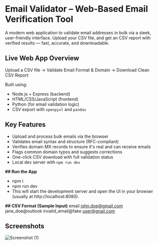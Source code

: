 # Email Validator – Web-Based Email Verification Tool

A modern web application to validate email addresses in bulk via a sleek, user-friendly interface. Upload your CSV file, and get an CSV report with verified results — fast, accurate, and downloadable.

##  Live Web App Overview

 Upload a CSV file →  Validate Email Format & Domain →  Download Clean CSV Report

Built using:
-  Node.js + Express (backend)
-  HTML/CSS/JavaScript (frontend)
-  Python (for email validation logic)
-  CSV export with `openpyxl` and `pandas`

##  Key Features

-  Upload and process bulk emails via the browser  
-  Validates email syntax and structure (RFC-compliant)  
-  Verifies domain MX records to ensure it's real and can receive emails  
-  Flags common domain typos and suggests corrections  
-  One-click CSV download with full validation status  
-  Local dev server with `npm run dev`

**## Run the App**
- npm i
- npm run dev
- This will start the development server and open the UI in your browser (usually at http://localhost:8080).

**## CSV Format (Sample Input)**
email
john.doe@gmail.com
jane_doe@outlook
invalid_email@fake
user@gnail.com

## Screenshots
![Screenshot (1)](https://github.com/user-attachments/assets/4538dc74-7aab-4c4f-a8ba-78355db1dd4e)






